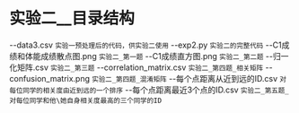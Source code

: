 # 实验二__目录结构
--data3.csv  `实验一预处理后的代码，供实验二使用`
--exp2.py  `实验二的完整代码`
--C1成绩和体能成绩散点图.png  `实验二_第一题`
--C1成绩直方图.png  `实验二_第二题`
--归一化矩阵.csv  `实验二_第三题`
--correlation_matrix.csv  `实验二_第四题_相关矩阵`
--confusion_matrix.png  `实验二_第四题_混淆矩阵`
--每个点距离从近到远的ID.csv  `对每位同学的相关度由近到远的一个排序`
--每个点距离最近3个点的ID.csv  `实验二_第五题_对每位同学和他\她自身相关度最高的三个同学的ID`

